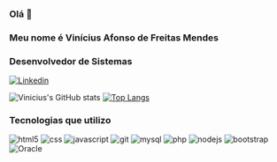 ### Olá 👋
### Meu nome é Vinícius Afonso de Freitas Mendes
### Desenvolvedor de Sistemas
[![Linkedin](https://img.shields.io/badge/LinkedIn-0077B5?style=for-the-badge&logo=linkedin&logoColor=white)](https://www.linkedin.com/in/vin%C3%ADcius-afonso-de-freitas-mendes-9a806421a)

<!--https://www.linkedin.com/public-profile/settings?lipi=urn%3Ali%3Apage%3Ad_flagship3_profile_self_edit_contact-info%3BmMIdYP5KQaiTwwTrFQg1nQ%3D%3D-->

  ![Vinicius's GitHub stats](https://github-readme-stats.vercel.app/api?username=vafmendes&show_icons=true&theme=tokyonight)
  [![Top Langs](https://github-readme-stats.vercel.app/api/top-langs/?username=vafmendes&theme=dark&layout=compact)](https://github.com/vafmendes/github-readme-stats)

### Tecnologias que utilizo

<div style="display: inline;">
  <img alt="html5" src="https://img.shields.io/badge/HTML5-E34F26?style=for-the-badge&logo=html5&logoColor=white">
  <img alt="css" src="https://img.shields.io/badge/CSS3-1572B6?style=for-the-badge&logo=css3&logoColor=white">
  <img alt="javascript" src="https://img.shields.io/badge/JavaScript-323330?style=for-the-badge&logo=javascript&logoColor=F7DF1E">
  <img alt="git" src="https://img.shields.io/badge/GIT-E44C30?style=for-the-badge&logo=git&logoColor=white">
  <img alt="mysql" src="https://img.shields.io/badge/MySQL-00000F?style=for-the-badge&logo=mysql&logoColor=white">
  <img alt="php" src="https://img.shields.io/badge/PHP-777BB4?style=for-the-badge&logo=php&logoColor=white">
  <img alt="nodejs" src="https://img.shields.io/badge/Node.js-43853D?style=for-the-badge&logo=node.js&logoColor=white">
  <img alt="bootstrap" src="https://img.shields.io/badge/Bootstrap-563D7C?style=for-the-badge&logo=bootstrap&logoColor=white"><br>
  <img alt="Oracle" src="https://img.shields.io/badge/Oracle-F80000?style=for-the-badge&logo=Oracle&logoColor=white">
</div><br>
